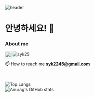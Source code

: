 ![header](https://capsule-render.vercel.app/api?type=wave&color=auto&height=300&section=header&text=Welcome%20My%20github%20&fontSize=80)

<!-- 프로필 소개 -->
# 안녕하세요! 👋

### About me


<a href="https://linkedin.com/in/seyoun-kim-60374726b" target="_blank">
  <img align="left" alt="Seyoun's LinkedIN" width="22px" src="https://cdn.simpleicons.org/linkedin" />
</a>

<a align="left"> <img src="https://komarev.com/ghpvc/?username=syk25&label=Profile%20views&color=0e75b6&style=flat" alt="syk25" /> </a>

<span>📫 How to reach me **syk2245@gmail.com**</span>

<br />

![Top Langs](https://github-readme-stats.vercel.app/api/top-langs/?username=syk25&layout=compact&theme=dracula)
<br />
![Anurag's GitHub stats](https://github-readme-stats.vercel.app/api?username=syk25&show_icons=true&theme=dracula)





